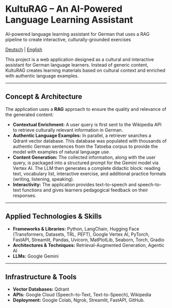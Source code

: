 # KultuRAG – An AI-Powered Language Learning Assistant
AI-powered language learning assistant for German that uses a RAG pipeline to create interactive, culturally-grounded exercises

[Deutsch](README.de.md) | [English](README.md)

This project is a web application designed as a cultural and interactive assistant for German language learners. Instead of generic content, KultuRAG creates learning materials based on cultural context and enriched with authentic language examples.

---

## Concept & Architecture

The application uses a **RAG** approach to ensure the quality and relevance of the generated content:

- **Contextual Enrichment:** A user query is first sent to the Wikipedia API to retrieve culturally relevant information in German.  
- **Authentic Language Examples:** In parallel, a retriever searches a Qdrant vector database. This database was populated with thousands of authentic German sentences from the Tatoeba corpus to provide the model with examples of natural language use.  
- **Content Generation:** The collected information, along with the user query, is packaged into a structured prompt for the Gemini model via Vertex AI. The LLM then generates a complete didactic block: reading text, vocabulary list, interactive exercise, and additional practice formats (writing, listening, speaking).  
- **Interactivity:** The application provides text-to-speech and speech-to-text functions and gives learners pedagogical feedback on their responses.  

---

## Applied Technologies & Skills

- **Frameworks & Libraries:** Python, LangChain, Hugging Face (Transformers, Datasets, TRL, PEFT), Google Vertex AI, PyTorch, FastAPI, Streamlit, Pandas, Uvicorn, MatPlotLib, Seaborn, Torch, Gradio  
- **Architectures & Techniques:** Retrieval-Augmented Generation, Agentic AI  
- **LLMs:** Google Gemini  

---

## Infrastructure & Tools

- **Vector Databases:** Qdrant  
- **APIs:** Google Cloud (Speech-to-Text, Text-to-Speech), Wikipedia  
- **Deployment:** Google Colab, Ngrok, Streamlit, FastAPI, GitHub.
